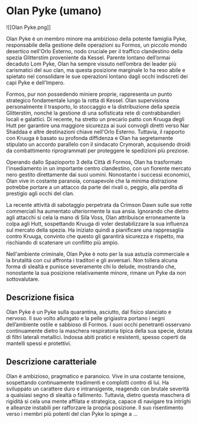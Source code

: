 
# Olan Pyke (umano)

![[Olan Pyke.png]]

Olan Pyke è un membro minore ma ambizioso della potente famiglia Pyke, responsabile della gestione delle operazioni su Formos, un piccolo mondo desertico nell'Orlo Esterno, nodo cruciale per il traffico clandestino della spezia Glitterstim proveniente da Kessel. Parente lontano dell’ormai decaduto Lom Pyke, Olan ha sempre vissuto nell’ombra dei leader più carismatici del suo clan, ma questa posizione marginale lo ha reso abile e spietato nel consolidare le sue operazioni lontano dagli occhi indiscreti dei capi Pyke e dell'Impero.

Formos, pur non possedendo miniere proprie, rappresenta un punto strategico fondamentale lungo la rotta di Kessel. Olan supervisiona personalmente il trasporto, lo stoccaggio e la distribuzione della spezia Glitterstim, nonché la gestione di una sofisticata rete di contrabbandieri locali e galattici. Di recente, ha stretto un precario patto con Kruuga degli Hutt per garantire una maggiore sicurezza ai suoi convogli diretti verso Nar Shaddaa e altre destinazioni chiave nell'Orlo Esterno. Tuttavia, il rapporto con Kruuga è basato su profonda diffidenza e Olan ha segretamente stipulato un accordo parallelo con il sindacato Crymorah, acquisendo droidi da combattimento riprogrammati per proteggere le spedizioni più preziose.

Operando dallo Spazioporto 3 della Città di Formos, Olan ha trasformato l'insediamento in un importante centro clandestino, con un fiorente mercato nero gestito direttamente dai suoi uomini. Nonostante i successi economici, Olan vive in costante paranoia, consapevole che la minima distrazione potrebbe portare a un attacco da parte dei rivali o, peggio, alla perdita di prestigio agli occhi del clan.

La recente attività di sabotaggio perpetrata da Crimson Dawn sulle sue rotte commerciali ha aumentato ulteriormente la sua ansia. Ignorando che dietro agli attacchi si cela la mano di Sila Voss, Olan attribuisce erroneamente la colpa agli Hutt, sospettando Kruuga di voler destabilizzare la sua influenza sul mercato della spezia. Ha iniziato quindi a pianificare una rappresaglia contro Kruuga, convinto che questo gli garantirà sicurezza e rispetto, ma rischiando di scatenare un conflitto più ampio.

Nell'ambiente criminale, Olan Pyke è noto per la sua astuzia commerciale e la brutalità con cui affronta i traditori e gli avversari. Non tollera alcuna forma di slealtà e punisce severamente chi lo delude, mostrando che, nonostante la sua posizione relativamente minore, rimane un Pyke da non sottovalutare.

## Descrizione fisica

Olan Pyke è un Pyke sulla quarantina, asciutto, dal fisico slanciato e nervoso. Il suo volto allungato e la pelle grigiastra portano i segni dell’ambiente ostile e sabbioso di Formos. I suoi occhi penetranti osservano continuamente dietro la maschera respiratoria tipica della sua specie, dotata di filtri laterali metallici. Indossa abiti pratici e resistenti, spesso coperti da mantelli spessi e protettivi.

## Descrizione caratteriale

Olan è ambizioso, pragmatico e paranoico. Vive in una costante tensione, sospettando continuamente tradimenti e complotti contro di lui. Ha sviluppato un carattere duro e intransigente, reagendo con brutale severità a qualsiasi segno di slealtà o fallimento. Tuttavia, dietro questa maschera di rigidità si cela una mente affilata e strategica, capace di navigare tra intrighi e alleanze instabili per rafforzare la propria posizione. Il suo risentimento verso i membri più potenti del clan Pyke lo spinge a ...
